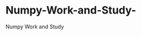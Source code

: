  # Numpy-Work-and-Study-
Numpy Work and Study 
                
                
              
                     
                  
                                                         
                             
                  
                    
                                                                                                     
                                                                                                           
                                                                                 
                                                                                                                                                                                    
                                                
                                                                                                                                                                                                       
                                                                                                                                
                                                                                                                                                                                                                                                                                               
                                                                                                                                                       
                                                                                                                                                                
                                                                                                                                                                       
                                                                                                       
                                                                               
                                                                        
                    

